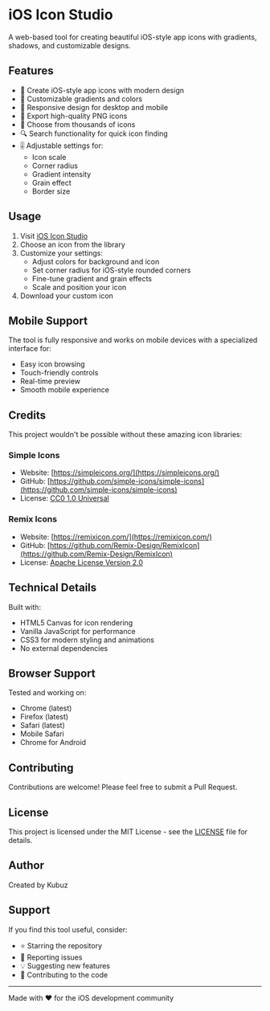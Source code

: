 # iOS Icon Studio

A web-based tool for creating beautiful iOS-style app icons with gradients, shadows, and customizable designs.

## Features

- 🎨 Create iOS-style app icons with modern design
- 🌈 Customizable gradients and colors
- 📱 Responsive design for desktop and mobile
- 💾 Export high-quality PNG icons
- 🎯 Choose from thousands of icons
- 🔍 Search functionality for quick icon finding
- 🎚️ Adjustable settings for:
  - Icon scale
  - Corner radius
  - Gradient intensity
  - Grain effect
  - Border size

## Usage

1. Visit [iOS Icon Studio](https://iconstudio.kubuz.net)
2. Choose an icon from the library
3. Customize your settings:
   - Adjust colors for background and icon
   - Set corner radius for iOS-style rounded corners
   - Fine-tune gradient and grain effects
   - Scale and position your icon
4. Download your custom icon

## Mobile Support

The tool is fully responsive and works on mobile devices with a specialized interface for:
- Easy icon browsing
- Touch-friendly controls
- Real-time preview
- Smooth mobile experience

## Credits

This project wouldn't be possible without these amazing icon libraries:

### Simple Icons
- Website: [https://simpleicons.org/](https://simpleicons.org/)
- GitHub: [https://github.com/simple-icons/simple-icons](https://github.com/simple-icons/simple-icons)
- License: [CC0 1.0 Universal](https://github.com/simple-icons/simple-icons/blob/develop/LICENSE.md)

### Remix Icons
- Website: [https://remixicon.com/](https://remixicon.com/)
- GitHub: [https://github.com/Remix-Design/RemixIcon](https://github.com/Remix-Design/RemixIcon)
- License: [Apache License Version 2.0](https://github.com/Remix-Design/RemixIcon/blob/master/License)

## Technical Details

Built with:
- HTML5 Canvas for icon rendering
- Vanilla JavaScript for performance
- CSS3 for modern styling and animations
- No external dependencies

## Browser Support

Tested and working on:
- Chrome (latest)
- Firefox (latest)
- Safari (latest)
- Mobile Safari
- Chrome for Android

## Contributing

Contributions are welcome! Please feel free to submit a Pull Request.

## License

This project is licensed under the MIT License - see the [LICENSE](LICENSE) file for details.

## Author

Created by Kubuz

## Support

If you find this tool useful, consider:
- ⭐ Starring the repository
- 🐛 Reporting issues
- 💡 Suggesting new features
- 🤝 Contributing to the code

---

Made with ❤️ for the iOS development community 

